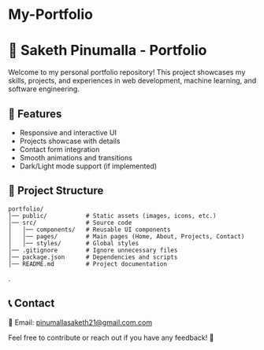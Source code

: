 # My-Portfolio
# 🌟 Saketh Pinumalla - Portfolio

Welcome to my personal portfolio repository! This project showcases my skills, projects, and experiences in web development, machine learning, and software engineering.



## 📌 Features
- Responsive and interactive UI
- Projects showcase with details
- Contact form integration
- Smooth animations and transitions
- Dark/Light mode support (if implemented)



## 📂 Project Structure
```
portfolio/
│── public/           # Static assets (images, icons, etc.)
│── src/              # Source code
│   │── components/   # Reusable UI components
│   │── pages/        # Main pages (Home, About, Projects, Contact)
│   │── styles/       # Global styles
│── .gitignore        # Ignore unnecessary files
│── package.json      # Dependencies and scripts
│── README.md         # Project documentation
```
.

## 📞 Contact
📧 Email: pinumallasaketh21@gmail.com.com  


Feel free to contribute or reach out if you have any feedback! 🚀
